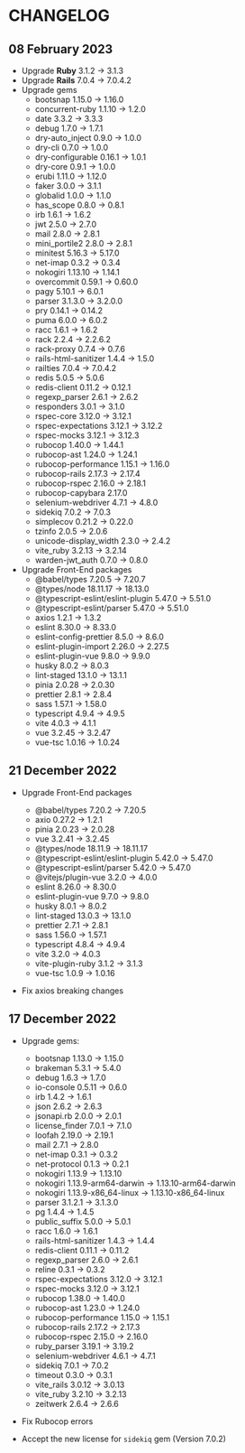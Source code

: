 # CHANGELOG

## 08 February 2023

- Upgrade **Ruby** 3.1.2 -> 3.1.3
- Upgrade **Rails** 7.0.4 -> 7.0.4.2
- Upgrade gems
  - bootsnap 1.15.0 -> 1.16.0
  - concurrent-ruby 1.1.10 -> 1.2.0
  - date 3.3.2 -> 3.3.3
  - debug 1.7.0 -> 1.7.1
  - dry-auto_inject 0.9.0 -> 1.0.0
  - dry-cli 0.7.0 -> 1.0.0
  - dry-configurable 0.16.1 -> 1.0.1
  - dry-core 0.9.1 -> 1.0.0
  - erubi 1.11.0 -> 1.12.0
  - faker 3.0.0 -> 3.1.1
  - globalid 1.0.0 -> 1.1.0
  - has_scope 0.8.0 -> 0.8.1
  - irb 1.6.1 -> 1.6.2
  - jwt 2.5.0 -> 2.7.0
  - mail 2.8.0 -> 2.8.1
  - mini_portile2 2.8.0 -> 2.8.1
  - minitest 5.16.3 -> 5.17.0
  - net-imap 0.3.2 -> 0.3.4
  - nokogiri 1.13.10 -> 1.14.1
  - overcommit 0.59.1 -> 0.60.0
  - pagy 5.10.1 -> 6.0.1
  - parser 3.1.3.0 -> 3.2.0.0
  - pry 0.14.1 -> 0.14.2
  - puma 6.0.0 -> 6.0.2
  - racc 1.6.1 -> 1.6.2
  - rack 2.2.4 -> 2.2.6.2
  - rack-proxy 0.7.4 -> 0.7.6
  - rails-html-sanitizer 1.4.4 -> 1.5.0
  - railties 7.0.4 -> 7.0.4.2
  - redis 5.0.5 -> 5.0.6
  - redis-client 0.11.2 -> 0.12.1
  - regexp_parser 2.6.1 -> 2.6.2
  - responders 3.0.1 -> 3.1.0
  - rspec-core 3.12.0 -> 3.12.1
  - rspec-expectations 3.12.1 -> 3.12.2
  - rspec-mocks 3.12.1 -> 3.12.3
  - rubocop 1.40.0 -> 1.44.1
  - rubocop-ast 1.24.0 -> 1.24.1
  - rubocop-performance 1.15.1 -> 1.16.0
  - rubocop-rails 2.17.3 -> 2.17.4
  - rubocop-rspec 2.16.0 -> 2.18.1
  - rubocop-capybara 2.17.0
  - selenium-webdriver 4.7.1 -> 4.8.0
  - sidekiq 7.0.2 -> 7.0.3
  - simplecov 0.21.2 -> 0.22.0
  - tzinfo 2.0.5 -> 2.0.6
  - unicode-display_width 2.3.0 -> 2.4.2
  - vite_ruby 3.2.13 -> 3.2.14
  - warden-jwt_auth 0.7.0 -> 0.8.0
- Upgrade Front-End packages
  - @babel/types 7.20.5 -> 7.20.7
  - @types/node 18.11.17 -> 18.13.0
  - @typescript-eslint/eslint-plugin 5.47.0 -> 5.51.0
  - @typescript-eslint/parser 5.47.0 -> 5.51.0
  - axios 1.2.1 -> 1.3.2
  - eslint 8.30.0 -> 8.33.0
  - eslint-config-prettier 8.5.0 -> 8.6.0
  - eslint-plugin-import 2.26.0 -> 2.27.5
  - eslint-plugin-vue 9.8.0 -> 9.9.0
  - husky 8.0.2 -> 8.0.3
  - lint-staged 13.1.0 -> 13.1.1
  - pinia 2.0.28 -> 2.0.30
  - prettier 2.8.1 -> 2.8.4
  - sass 1.57.1 -> 1.58.0
  - typescript 4.9.4 -> 4.9.5
  - vite 4.0.3 -> 4.1.1
  - vue 3.2.45 -> 3.2.47
  - vue-tsc 1.0.16 -> 1.0.24

## 21 December 2022

- Upgrade Front-End packages

  - @babel/types 7.20.2 -> 7.20.5
  - axio 0.27.2 -> 1.2.1
  - pinia 2.0.23 -> 2.0.28
  - vue 3.2.41 -> 3.2.45
  - @types/node 18.11.9 -> 18.11.17
  - @typescript-eslint/eslint-plugin 5.42.0 -> 5.47.0
  - @typescript-eslint/parser 5.42.0 -> 5.47.0
  - @vitejs/plugin-vue 3.2.0 -> 4.0.0
  - eslint 8.26.0 -> 8.30.0
  - eslint-plugin-vue 9.7.0 -> 9.8.0
  - husky 8.0.1 -> 8.0.2
  - lint-staged 13.0.3 -> 13.1.0
  - prettier 2.7.1 -> 2.8.1
  - sass 1.56.0 -> 1.57.1
  - typescript 4.8.4 -> 4.9.4
  - vite 3.2.0 -> 4.0.3
  - vite-plugin-ruby 3.1.2 -> 3.1.3
  - vue-tsc 1.0.9 -> 1.0.16

- Fix axios breaking changes

## 17 December 2022

- Upgrade gems:

  - bootsnap 1.13.0 -> 1.15.0
  - brakeman 5.3.1 -> 5.4.0
  - debug 1.6.3 -> 1.7.0
  - io-console 0.5.11 -> 0.6.0
  - irb 1.4.2 -> 1.6.1
  - json 2.6.2 -> 2.6.3
  - jsonapi.rb 2.0.0 -> 2.0.1
  - license_finder 7.0.1 -> 7.1.0
  - loofah 2.19.0 -> 2.19.1
  - mail 2.7.1 -> 2.8.0
  - net-imap 0.3.1 -> 0.3.2
  - net-protocol 0.1.3 -> 0.2.1
  - nokogiri 1.13.9 -> 1.13.10
  - nokogiri 1.13.9-arm64-darwin -> 1.13.10-arm64-darwin
  - nokogiri 1.13.9-x86_64-linux -> 1.13.10-x86_64-linux
  - parser 3.1.2.1 -> 3.1.3.0
  - pg 1.4.4 -> 1.4.5
  - public_suffix 5.0.0 -> 5.0.1
  - racc 1.6.0 -> 1.6.1
  - rails-html-sanitizer 1.4.3 -> 1.4.4
  - redis-client 0.11.1 -> 0.11.2
  - regexp_parser 2.6.0 -> 2.6.1
  - reline 0.3.1 -> 0.3.2
  - rspec-expectations 3.12.0 -> 3.12.1
  - rspec-mocks 3.12.0 -> 3.12.1
  - rubocop 1.38.0 -> 1.40.0
  - rubocop-ast 1.23.0 -> 1.24.0
  - rubocop-performance 1.15.0 -> 1.15.1
  - rubocop-rails 2.17.2 -> 2.17.3
  - rubocop-rspec 2.15.0 -> 2.16.0
  - ruby_parser 3.19.1 -> 3.19.2
  - selenium-webdriver 4.6.1 -> 4.7.1
  - sidekiq 7.0.1 -> 7.0.2
  - timeout 0.3.0 -> 0.3.1
  - vite_rails 3.0.12 -> 3.0.13
  - vite_ruby 3.2.10 -> 3.2.13
  - zeitwerk 2.6.4 -> 2.6.6

- Fix Rubocop errors
- Accept the new license for `sidekiq` gem (Version 7.0.2)

